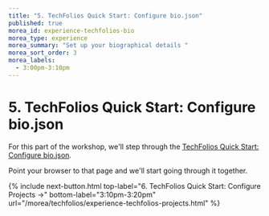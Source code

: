 ```yaml
---
title: "5. TechFolios Quick Start: Configure bio.json"
published: true
morea_id: experience-techfolios-bio
morea_type: experience
morea_summary: "Set up your biographical details "
morea_sort_order: 3
morea_labels:
  - 3:00pm-3:10pm
---
```


# 5. TechFolios Quick Start: Configure bio.json

For this part of the workshop, we'll step through the [TechFolios Quick Start: Configure bio.json](https://techfolios.github.io/docs/quick-start/configure-bio-json). 

Point your browser to that page and we'll start going through it together.

{% include next-button.html
top-label="6. TechFolios Quick Start: Configure Projects ->"
bottom-label="3:10pm-3:20pm"
url="/morea/techfolios/experience-techfolios-projects.html" %}
